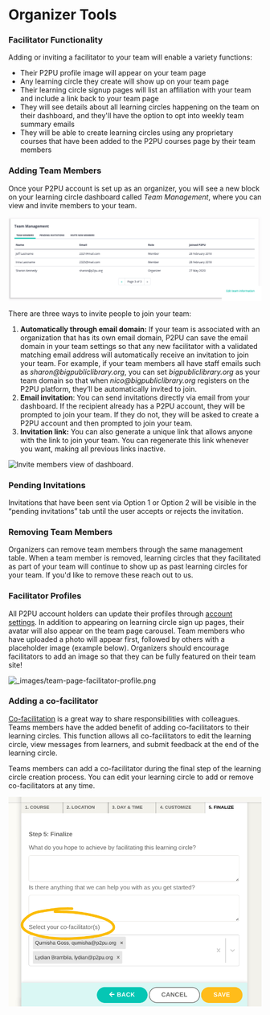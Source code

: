# Organizer Tools

### Facilitator Functionality

Adding or inviting a facilitator to your team will enable a variety functions:

* Their P2PU profile image will appear on your team page
* Any learning circle they create will show up on your team page
* Their learning circle signup pages will list an affiliation with your team and include a link back to your team page
* They will see details about all learning circles happening on the team on their dashboard, and they'll have the option to opt into weekly team summary emails
* They will be able to create learning circles using any proprietary courses that have been added to the P2PU courses page by their team members

### Adding Team Members

Once your P2PU account is set up as an organizer, you will see a new block on your learning circle dashboard called _Team Management_, where you can view and invite members to your team.&#x20;

![Team Management block on organizer's dashboard.](<../.gitbook/assets/team-page-edit (1).png>)

‌There are three ways to invite people to join your team:

1. **Automatically through email domain:** If your team is associated with an organization that has its own email domain, P2PU can save the email domain in your team settings so that any new facilitator with a validated matching email address will automatically receive an invitation to join your team. For example, if your team members all have staff emails such as _sharon@bigpubliclibrary.org_, you can set _bigpubliclibrary.org_ as your team domain so that when _nico@bigpubliclibrary.org_ registers on the P2PU platform, they’ll be automatically invited to join.
2. **Email invitation**: You can send invitations directly via email from your dashboard. If the recipient already has a P2PU account, they will be prompted to join your team. If they do not, they will be asked to create a P2PU account and then prompted to join your team.
3. **Invitation link:** You can also generate a unique link that allows anyone with the link to join your team. You can regenerate this link whenever you want, making all previous links inactive.

![Invite members view of dashboard.](https://learning-circles-user-manual.readthedocs.io/en/latest/\_images/2019-08-13-team-management.png)

### **Pending Invitations**

Invitations that have been sent via Option 1 or Option 2 will be visible in the “pending invitations” tab until the user accepts or rejects the invitation.

### Removing Team Members

Organizers can remove team members through the same management table. When a team member is removed, learning circles that they facilitated as part of your team will continue to show up as past learning circles for your team. If you'd like to remove these reach out to us.

### Facilitator Profiles

All P2PU account holders can update their profiles through [account settings](https://learningcircles.p2pu.org/en/accounts/settings/\)). In addition to appearing on learning circle sign up pages, their avatar will also appear on the team page carousel. Team members who have uploaded a photo will appear first, followed by others with a placeholder image (example below). Organizers should encourage facilitators to add an image so that they can be fully featured on their team site!

![\_images/team-page-facilitator-profile.png](https://learning-circles-user-manual.readthedocs.io/en/latest/\_images/team-page-facilitator-profile.png)

### Adding a co-facilitator

[Co-facilitation](https://docs.p2pu.org/facilitation/facilitation-basics#working-with-a-co-facilitator) is a great way to share responsibilities with colleagues. Teams members have the added benefit of adding co-facilitators to their learning circles. This function allows all co-facilitators to edit the learning circle, view messages from learners, and submit feedback at the end of the learning circle.

Teams members can add a co-facilitator during the final step of the learning circle creation process. You can edit your learning circle to add or remove co-facilitators at any time.&#x20;

![Teams can add a co-facilitator during the final step of learning circle creation](../.gitbook/assets/co-facilitator.png)
